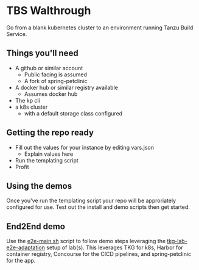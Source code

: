 # TBS Walthrough

Go from a blank kubernetes cluster to an environment running Tanzu Build Service.

## Things you'll need

* A github or similar account
  * Public facing is assumed
  * A fork of spring-petclinic
* A docker hub or similar registry available
  * Assumes docker hub
* The kp cli
* a k8s cluster
  * with a default storage class configured

## Getting the repo ready

* Fill out the values for your instance by editing vars.json
  * Explain values here
* Run the templating script
* Profit

## Using the demos

Once you've run the templating script your repo will be approriately configured for use. Test out the install and demo scripts then get started.


## End2End demo

Use the [e2e-main.sh](./e2e-main.sh) script to follow demo steps leveraging the [tkg-lab-e2e-adaptation](https://github.com/jaimegag/tkg-lab-e2e-adaptation) setup of lab(s). This leverages TKG for k8s, Harbor for container registry, Concourse for the CICD pipelines, and spring-petclinic for the app.
